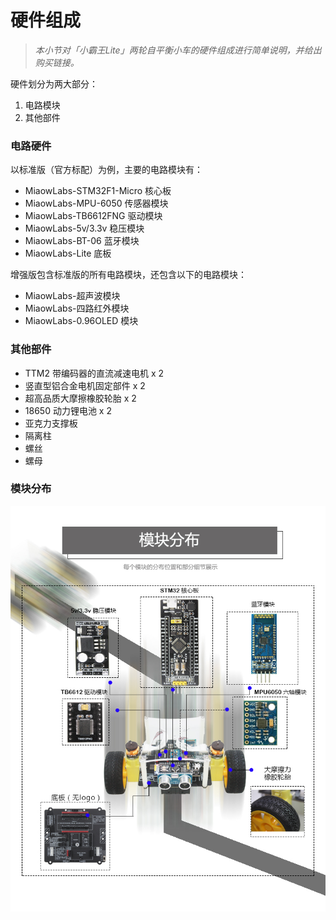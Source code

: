 # 硬件组成

> *本小节对「小霸王Lite」两轮自平衡小车的硬件组成进行简单说明，并给出购买链接。*

硬件划分为两大部分：

1. 电路模块
2. 其他部件

### 电路硬件

以标准版（官方标配）为例，主要的电路模块有：

* MiaowLabs-STM32F1-Micro 核心板
* MiaowLabs-MPU-6050 传感器模块
* MiaowLabs-TB6612FNG 驱动模块
* MiaowLabs-5v/3.3v 稳压模块
* MiaowLabs-BT-06 蓝牙模块
* MiaowLabs-Lite 底板

增强版包含标准版的所有电路模块，还包含以下的电路模块：

* MiaowLabs-超声波模块
* MiaowLabs-四路红外模块
* MiaowLabs-0.96OLED 模块

### 其他部件

* TTM2 带编码器的直流减速电机 x 2
* 竖直型铝合金电机固定部件 x 2
* 超高品质大摩擦橡胶轮胎 x 2
* 18650 动力锂电池 x 2
* 亚克力支撑板 
* 隔离柱
* 螺丝
* 螺母

### 模块分布

![模块分布](/img/Lite详情---副本_05.jpg)